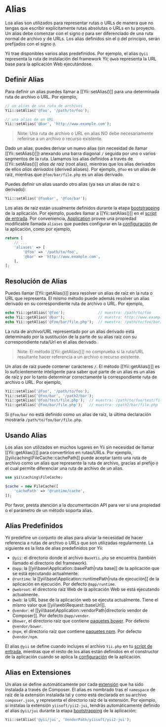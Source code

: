 Alias
=====

Loa alias son utilizados para representar rutas o URLs de manera que no tengas que escribir explícitamente rutas absolutas o URLs en tu
proyecto. Un alias debe comenzar con el signo `@` para ser diferenciado de una ruta normal de archivo y de URLs. Los alias definidos
sin el `@` del principio, serán prefijados con el signo `@`.

Yii trae disponibles varios alias predefinidos. Por ejemplo, el alias `@yii` representa la ruta de instalación del
framework Yii; `@web` representa la URL base para la aplicación Web ejecutándose.

Definir Alias <span id="defining-aliases"></span>
-------------

Para definir un alias puedes llamar a [[Yii::setAlias()]] para una determinada ruta de archivo o URL. Por ejemplo,

```php
// un alias de una ruta de archivos
Yii::setAlias('@foo', '/path/to/foo');

// una alias de un URL
Yii::setAlias('@bar', 'http://www.example.com');
```

> Note: Una ruta de archivo o URL en alias NO debe necesariamente referirse a un archivo o recurso existente.

Dado un alias, puedes derivar un nuevo alias (sin necesidad de llamar [[Yii::setAlias()]]) anexando una barra diagonal `/`
seguida por uno o varios segmentos de la ruta. Llamamos los alias definidos a través de [[Yii::setAlias()]]
*alias de raíz* (root alias), mientras que los alias derivados de ellos *alias derivados* (derived aliases). Por ejemplo,
`@foo` es un alias de raíz, mientras que `@foo/bar/file.php` es un alias derivado.

Puedes definir un alias usando otro alias (ya sea un alias de raíz o derivado):

```php
Yii::setAlias('@foobar', '@foo/bar');
```

Los alias de raíz están usualmente definidos durante la etapa [bootstrapping](runtime-bootstrapping.md) de la aplicación.
Por ejemplo, puedes llamar a [[Yii::setAlias()]] en el [script de entrada](structure-entry-scripts.md).
Por conveniencia, [Application](structure-applications.md) provee una propiedad modificable llamada `aliases` que puedes
configurar en la [configuración](concept-configurations.md) de la aplicación, como por ejemplo,

```php
return [
    // ...
    'aliases' => [
        '@foo' => '/path/to/foo',
        '@bar' => 'http://www.example.com',
    ],
];
```


Resolución de Alias <span id="resolving-aliases"></span>
-------------------

Puedes llamar [[Yii::getAlias()]] para resolver un alias de raíz en la ruta o URL que representa. El mismo método puede
además resolver un alias derivado en su correspondiente ruta de archivo o URL. Por ejemplo,

```php
echo Yii::getAlias('@foo');               // muestra: /path/to/foo
echo Yii::getAlias('@bar');               // muestra: http://www.example.com
echo Yii::getAlias('@foo/bar/file.php');  // muestra: /path/to/foo/bar/file.php
```

La ruta de archivo/URL representado por un alias derivado está determinado por la sustitución de la parte de su alias raíz
con su correspondiente ruta/Url en el alias derivado.

> Note: El método [[Yii::getAlias()]] no comprueba si la ruta/URL resultante hacer referencia a un archivo o recurso existente.


Un alias de raíz puede contener carácteres `/`. El método [[Yii::getAlias()]] es lo suficientemente inteligente para saber
qué parte de un alias es un alias de raíz y por lo tanto determinar correctamente la correspondiente ruta de archivo o URL.
Por ejemplo,

```php
Yii::setAlias('@foo', '/path/to/foo');
Yii::setAlias('@foo/bar', '/path2/bar');
Yii::getAlias('@foo/test/file.php');  // muestra: /path/to/foo/test/file.php
Yii::getAlias('@foo/bar/file.php');   // muestra: /path2/bar/file.php
```

Si `@foo/bar` no está definido como un alias de raíz, la última declaración mostraría `/path/to/foo/bar/file.php`.


Usando Alias <span id="using-aliases"></span>
------------

Los alias son utilizados en muchos lugares en Yii sin necesidad de llamar [[Yii::getAlias()]] para convertirlos
en rutas/URLs. Por ejemplo, [[yii\caching\FileCache::cachePath]] puede aceptar tanto una ruta de archivo como un alias
que represente la ruta de archivo, gracias al prefijo `@` el cual permite diferenciar una ruta de archivo
de un alias.

```php
use yii\caching\FileCache;

$cache = new FileCache([
    'cachePath' => '@runtime/cache',
]);
```

Por favor, presta atención a la documentación API para ver si una propiedad o el parámetro de un método soporta alias.


Alias Predefinidos <span id="predefined-aliases"></span>
------------------

Yii predefine un conjunto de alias para aliviar la necesidad de hacer referencia a rutas de archivo o URLs que son
utilizadas regularmente. La siguiente es la lista de alias predefinidos por Yii:

- `@yii`: el directorio donde el archivo `BaseYii.php` se encuentra (también llamado el directorio del framework).
- `@app`: la [[yii\base\Application::basePath|ruta base]] de la aplicación que se está ejecutando actualmente.
- `@runtime`: la [[yii\base\Application::runtimePath|ruta de ejecución]] de la aplicación en ejecución. Por defecto `@app/runtime`.
- `@webroot`: el directorio raíz Web de la aplicación Web se está ejecutando actualmente.
- `@web`: la URL base de la aplicación web se ejecuta actualmente. Tiene el mismo valor que [[yii\web\Request::baseUrl]].
- `@vendor`: el [[yii\base\Application::vendorPath|directorio vendor de Composer]]. Por defecto `@app/vendor`.
- `@bower`, el directorio raíz que contiene [paquetes bower](http://bower.io/). Por defecto `@vendor/bower`.
- `@npm`, el directorio raíz que contiene [paquetes npm](https://www.npmjs.com/). Por defecto `@vendor/npm`.

El alias `@yii` se define cuando incluyes el archivo `Yii.php` en tu [script de entrada](structure-entry-scripts.md),
mientras que el resto de los alias están definidos en el constructor de la aplicación cuando se aplica la
[configuración](concept-configurations.md) de la aplicación.


Alias en Extensiones <span id="extension-aliases"></span>
--------------------

Un alias se define automáticamente por cada [extensión](structure-extensions.md) que ha sido instalada a través de Composer.
El alias es nombrado tras el `namespace` de raíz de la extensión instalada tal y como está declarada en su archivo `composer.json`,
y representa el directorio raíz de la extensión. Por ejemplo, si instalas la extensión `yiisoft/yii2-jui`, tendrás
automáticamente definido el alias `@yii/jui` durante la etapa [bootstrapping](runtime-bootstrapping.md) de la aplicación:

```php
Yii::setAlias('@yii/jui', 'VendorPath/yiisoft/yii2-jui');
```
